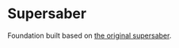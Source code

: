 # Supersaber

Foundation built based on [the original supersaber](https://github.com/Absurd-Industries/supersaber).

